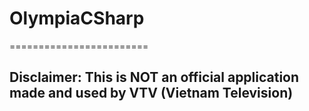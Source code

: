# OlympiaCSharp
========================

## Disclaimer: This is NOT an official application made and used by VTV (Vietnam Television)
